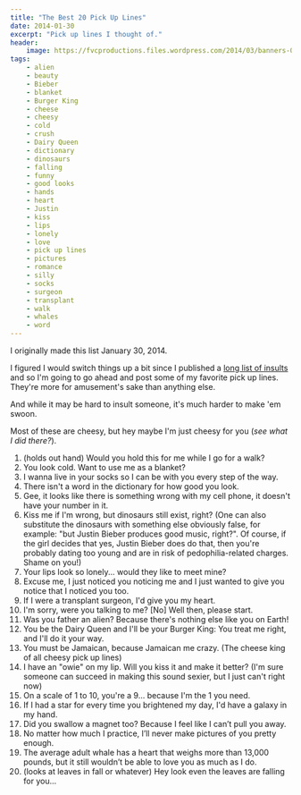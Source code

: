 ```yaml
---
title: "The Best 20 Pick Up Lines"
date: 2014-01-30
excerpt: "Pick up lines I thought of."
header:
    image: https://fvcproductions.files.wordpress.com/2014/03/banners-0011.jpg?w=1024&h=436&crop=1
tags:
    - alien
    - beauty
    - Bieber
    - blanket
    - Burger King
    - cheese
    - cheesy
    - cold
    - crush
    - Dairy Queen
    - dictionary
    - dinosaurs
    - falling
    - funny
    - good looks
    - hands
    - heart
    - Justin
    - kiss
    - lips
    - lonely
    - love
    - pick up lines
    - pictures
    - romance
    - silly
    - socks
    - surgeon
    - transplant
    - walk
    - whales
    - word
---
```


I originally made this list January 30, 2014.

I figured I would switch things up a bit since I published a [long list
of
insults](https://fvcproductions.wordpress.com/2014/03/04/the-best-50-insults-i-found-online/ "Insults")
and so I'm going to go ahead and post some of my favorite pick up lines.
They're more for amusement's sake than anything else.

And while it may be hard to insult someone, it's much harder to make 'em
swoon.

Most of these are cheesy, but hey maybe I'm just cheesy for you (*see
what I did there?*).

1. (holds out hand) Would you hold this for me while I go for a walk?
2. You look cold. Want to use me as a blanket?
3. I wanna live in your socks so I can be with you every step of the
    way.
4.  There isn't a word in the dictionary for how good you look.
5.  Gee, it looks like there is something wrong with my cell phone, it
    doesn't have your number in it.
6.  Kiss me if I'm wrong, but dinosaurs still exist, right? (One can
    also substitute the dinosaurs with something else obviously false,
    for example: "but Justin Bieber produces good music, right?". Of
    course, if the girl decides that yes, Justin Bieber does do that,
    then you're probably dating too young and are in risk of
    pedophilia-related charges. Shame on you!)
7.  Your lips look so lonely... would they like to meet mine?
8.  Excuse me, I just noticed you noticing me and I just wanted to give
    you notice that I noticed you too.
9.  If I were a transplant surgeon, I'd give you my heart.
10. I'm sorry, were you talking to me? \[No\] Well then, please start.
11. Was you father an alien? Because there's nothing else like you on
    Earth!
12. You be the Dairy Queen and I'll be your Burger King: You treat me
    right, and I'll do it your way.
13. You must be Jamaican, because Jamaican me crazy. (The cheese king of
    all cheesy pick up lines)
14. I have an "owie" on my lip. Will you kiss it and make it better?
    (I'm sure someone can succeed in making this sound sexier, but I
    just can't right now)
15. On a scale of 1 to 10, you're a 9... because I'm the 1 you need.
16. If I had a star for every time you brightened my day, I'd have a
    galaxy in my hand.
17. Did you swallow a magnet too? Because I feel like I can’t pull you
    away.
18. No matter how much I practice, I’ll never make pictures of you
    pretty enough.
19. The average adult whale has a heart that weighs more than 13,000
    pounds, but it still wouldn’t be able to love you as much as I do.
20. (looks at leaves in fall or whatever) Hey look even the leaves are
    falling for you...
